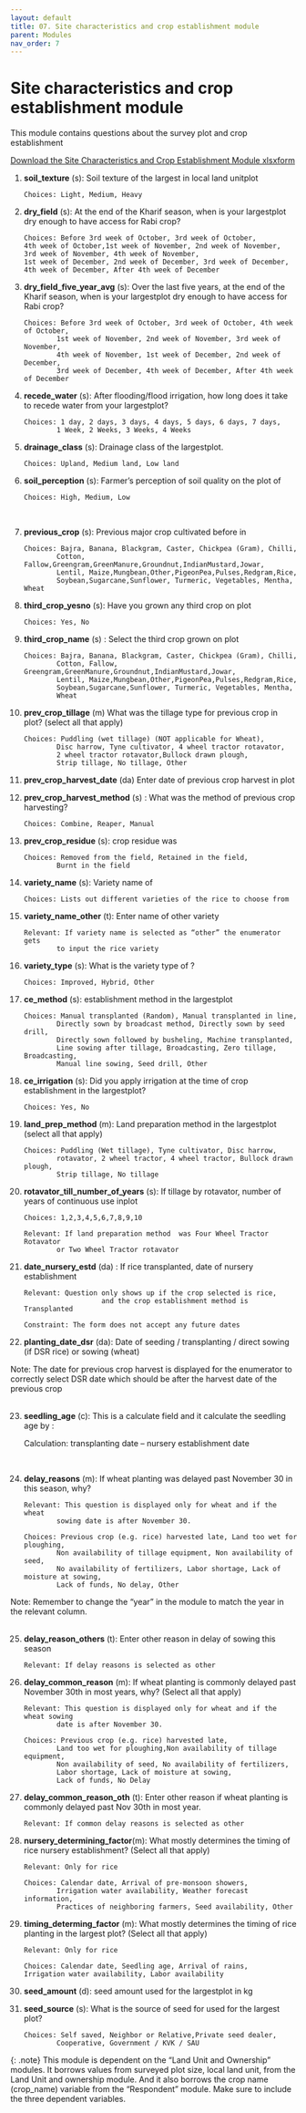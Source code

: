 ```yaml
---
layout: default
title: 07. Site characteristics and crop establishment module
parent: Modules
nav_order: 7
---
```


# Site characteristics and crop establishment module

This module contains questions about the survey plot and crop establishment

<a href="../Modules/df_site_char.xlsx" download> Download the Site Characteristics and Crop Establishment Module xlsxform </a>


1.  **soil_texture** (s): Soil texture of the largest  in local land unitplot

                
        Choices: Light, Medium, Heavy

2.  **dry_field** (s): At the end of the Kharif season, when is your largestplot dry enough to have access for Rabi crop?

        Choices: Before 3rd week of October, 3rd week of October, 
        4th week of October,1st week of November, 2nd week of November, 
        3rd week of November, 4th week of November, 
        1st week of December, 2nd week of December, 3rd week of December,
        4th week of December, After 4th week of December

3.  **dry_field_five_year_avg** (s): Over the last five years, at the end of the Kharif season, when is your largestplot dry enough to have access for Rabi crop?

        Choices: Before 3rd week of October, 3rd week of October, 4th week of October,
                1st week of November, 2nd week of November, 3rd week of November, 
                4th week of November, 1st week of December, 2nd week of December, 
                3rd week of December, 4th week of December, After 4th week of December

3.  **recede_water** (s):  After flooding/flood irrigation, how long does it take to recede water from your largestplot? 

        Choices: 1 day, 2 days, 3 days, 4 days, 5 days, 6 days, 7 days, 
                1 Week, 2 Weeks, 3 Weeks, 4 Weeks

5.  **drainage_class**   (s): Drainage class of the largestplot.

        Choices: Upland, Medium land, Low land

6.  **soil_perception** (s): Farmer’s perception of soil quality on the plot of

        Choices: High, Medium, Low
 

7.  **previous_crop** (s): Previous major crop cultivated before  in

        Choices: Bajra, Banana, Blackgram, Caster, Chickpea (Gram), Chilli, 
                Cotton, Fallow,Greengram,GreenManure,Groundnut,IndianMustard,Jowar,
                Lentil, Maize,Mungbean,Other,PigeonPea,Pulses,Redgram,Rice,
                Soybean,Sugarcane,Sunflower, Turmeric, Vegetables, Mentha, Wheat

8.  **third_crop_yesno** (s): Have you grown any third crop on  plot

        Choices: Yes, No

9.  **third_crop_name** (s) : Select the third crop grown on  plot

        Choices: Bajra, Banana, Blackgram, Caster, Chickpea (Gram), Chilli, 
                Cotton, Fallow, Greengram,GreenManure,Groundnut,IndianMustard,Jowar,
                Lentil, Maize,Mungbean,Other,PigeonPea,Pulses,Redgram,Rice,
                Soybean,Sugarcane,Sunflower, Turmeric, Vegetables, Mentha,
                Wheat

10. **prev_crop_tillage** (m)   What was the tillage type for previous  crop in  plot? (select all that apply)

        Choices: Puddling (wet tillage) (NOT applicable for Wheat), 
                Disc harrow, Tyne cultivator, 4 wheel tractor rotavator,
                2 wheel tractor rotavator,Bullock drawn plough, 
                Strip tillage, No tillage, Other

11. **prev_crop_harvest_date** (da) Enter date of previous  crop harvest in  plot
12. **prev_crop_harvest_method** (s) : What was the method of previous crop harvesting?

        Choices: Combine, Reaper, Manual

13. **prev_crop_residue** (s):   crop residue was

        Choices: Removed from the field, Retained in the field, 
                Burnt in the field

14. **variety_name** (s):  Variety name of 

        Choices: Lists out different varieties of the rice to choose from 

15. **variety_name_other** (t): Enter name of other  variety

        Relevant: If variety name is selected as “other” the enumerator gets 
                to input the rice variety 
16. **variety_type** (s): What is the variety type of ?

        Choices: Improved, Hybrid, Other

17. **ce_method** (s):   establishment method in the largestplot

        Choices: Manual transplanted (Random), Manual transplanted in line, 
                Directly sown by broadcast method, Directly sown by seed drill, 
                Directly sown followed by busheling, Machine transplanted, 
                Line sowing after tillage, Broadcasting, Zero tillage, Broadcasting, 
                Manual line sowing, Seed drill, Other

18. **ce_irrigation** (s): Did you apply irrigation at the time of crop establishment in the largestplot?

        Choices: Yes, No

19. **land_prep_method** (m): Land preparation method in the largestplot (select all that apply)

        Choices: Puddling (Wet tillage), Tyne cultivator, Disc harrow,
                rotavator, 2 wheel tractor, 4 wheel tractor, Bullock drawn plough, 
                Strip tillage, No tillage

20. **rotavator_till_number_of_years** (s):     If tillage by rotavator, number of years of continuous use inplot

        Choices: 1,2,3,4,5,6,7,8,9,10
                
        Relevant: If land preparation method  was Four Wheel Tractor Rotavator
                or Two Wheel Tractor rotavator

21. **date_nursery_estd** (da) : If rice transplanted, date of nursery establishment

        Relevant: Question only shows up if the crop selected is rice, 
                           and the crop establishment method is Transplanted 
                
        Constraint: The form does not accept any future dates 

22. **planting_date_dsr** (da): Date of seeding / transplanting / direct sowing (if DSR rice) or
sowing (wheat)



<div class = 'alert'>Note: The date for previous crop harvest is displayed for the enumerator to correctly select DSR date which should be after the harvest date of the previous crop 
</div>
<br>

23. **seedling_age** (c): This is a calculate field and it calculate the seedling age by :

    Calculation: transplanting date – nursery establishment date

<br>

24. **delay_reasons** (m): If wheat planting was delayed past November 30 in this season, why? 

        Relevant: This question is displayed only for wheat and if the wheat 
                sowing date is after November 30. 

        Choices: Previous crop (e.g. rice) harvested late, Land too wet for ploughing,
                Non availability of tillage equipment, Non availability of seed, 
                No availability of fertilizers, Labor shortage, Lack of moisture at sowing, 
                Lack of funds, No delay, Other
<div class = 'important'>Note: Remember to change the “year” in the module to match the year in the relevant column.
</div> 

<br>

25. **delay_reason_others** (t): Enter other reason in delay of sowing this season

        Relevant: If delay reasons is selected as other

26. **delay_common_reason** (m): If wheat planting is commonly delayed past November 30th in most years, why? (Select all that apply)

        Relevant: This question is displayed only for wheat and if the wheat sowing 
                date is after November 30. 

        Choices: Previous crop (e.g. rice) harvested late,
                Land too wet for ploughing,Non availability of tillage equipment, 
                Non availability of seed, No availability of fertilizers,
                Labor shortage, Lack of moisture at sowing, 
                Lack of funds, No Delay


27. **delay_common_reason_oth** (t): Enter other reason if wheat planting is commonly delayed past Nov 30th in most year.

        Relevant: If common delay reasons is selected as other



28. **nursery_determining_factor**(m): What mostly determines the timing of rice nursery establishment? (Select all that apply)

        Relevant: Only for rice

        Choices: Calendar date, Arrival of pre-monsoon showers, 
                Irrigation water availability, Weather forecast information, 
                Practices of neighboring farmers, Seed availability, Other

29. **timing_determing_factor** (m):  What mostly determines the timing of rice planting in the largest  plot? (Select all that apply)

        Relevant: Only for rice

        Choices: Calendar date, Seedling age, Arrival of rains, 
        Irrigation water availability, Labor availability

30. **seed_amount** (d):  seed amount used for the largestplot in kg


31. **seed_source** (s): What is the source of seed for  used for the largest  plot?

        Choices: Self saved, Neighbor or Relative,Private seed dealer, 
                Cooperative, Government / KVK / SAU

{: .note}
This module is dependent on the “Land Unit and Ownership” modules. It borrows values from surveyed plot size, local land unit, from the Land Unit and ownership module. And it also borrows the crop name (crop_name) variable from the “Respondent” module. Make sure to include the three dependent variables.
